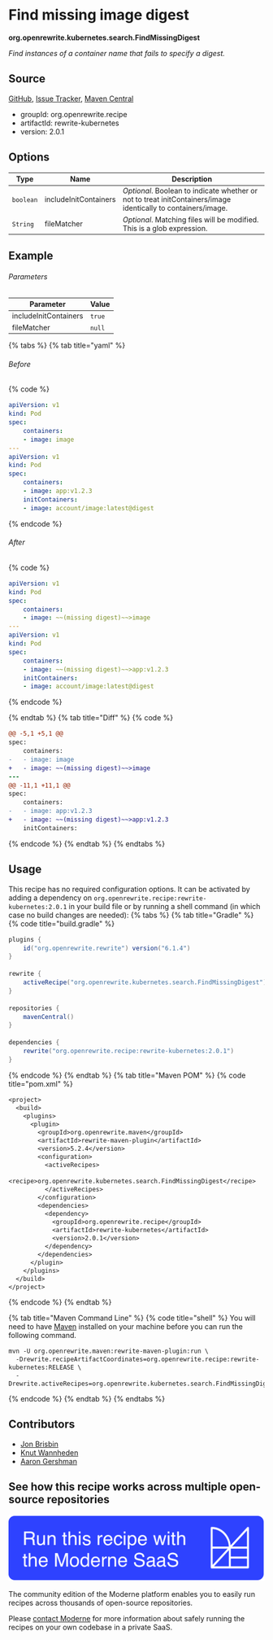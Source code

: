 # Find missing image digest

**org.openrewrite.kubernetes.search.FindMissingDigest**

_Find instances of a container name that fails to specify a digest._

## Source

[GitHub](https://github.com/openrewrite/rewrite-kubernetes/blob/main/src/main/java/org/openrewrite/kubernetes/search/FindMissingDigest.java), [Issue Tracker](https://github.com/openrewrite/rewrite-kubernetes/issues), [Maven Central](https://central.sonatype.com/artifact/org.openrewrite.recipe/rewrite-kubernetes/2.0.1/jar)

* groupId: org.openrewrite.recipe
* artifactId: rewrite-kubernetes
* version: 2.0.1

## Options

| Type | Name | Description |
| -- | -- | -- |
| `boolean` | includeInitContainers | *Optional*. Boolean to indicate whether or not to treat initContainers/image identically to containers/image. |
| `String` | fileMatcher | *Optional*. Matching files will be modified. This is a glob expression. |

## Example

###### Parameters
| Parameter | Value |
| -- | -- |
|includeInitContainers|`true`|
|fileMatcher|`null`|


{% tabs %}
{% tab title="yaml" %}

###### Before
{% code %}
```yaml
apiVersion: v1
kind: Pod
spec:
    containers:
    - image: image
---
apiVersion: v1
kind: Pod
spec:
    containers:
    - image: app:v1.2.3
    initContainers:
    - image: account/image:latest@digest
```
{% endcode %}

###### After
{% code %}
```yaml
apiVersion: v1
kind: Pod
spec:
    containers:
    - image: ~~(missing digest)~~>image
---
apiVersion: v1
kind: Pod
spec:
    containers:
    - image: ~~(missing digest)~~>app:v1.2.3
    initContainers:
    - image: account/image:latest@digest
```
{% endcode %}

{% endtab %}
{% tab title="Diff" %}
{% code %}
```diff
@@ -5,1 +5,1 @@
spec:
    containers:
-   - image: image
+   - image: ~~(missing digest)~~>image
---
@@ -11,1 +11,1 @@
spec:
    containers:
-   - image: app:v1.2.3
+   - image: ~~(missing digest)~~>app:v1.2.3
    initContainers:
```
{% endcode %}
{% endtab %}
{% endtabs %}


## Usage

This recipe has no required configuration options. It can be activated by adding a dependency on `org.openrewrite.recipe:rewrite-kubernetes:2.0.1` in your build file or by running a shell command (in which case no build changes are needed): 
{% tabs %}
{% tab title="Gradle" %}
{% code title="build.gradle" %}
```groovy
plugins {
    id("org.openrewrite.rewrite") version("6.1.4")
}

rewrite {
    activeRecipe("org.openrewrite.kubernetes.search.FindMissingDigest")
}

repositories {
    mavenCentral()
}

dependencies {
    rewrite("org.openrewrite.recipe:rewrite-kubernetes:2.0.1")
}
```
{% endcode %}
{% endtab %}
{% tab title="Maven POM" %}
{% code title="pom.xml" %}
```markup
<project>
  <build>
    <plugins>
      <plugin>
        <groupId>org.openrewrite.maven</groupId>
        <artifactId>rewrite-maven-plugin</artifactId>
        <version>5.2.4</version>
        <configuration>
          <activeRecipes>
            <recipe>org.openrewrite.kubernetes.search.FindMissingDigest</recipe>
          </activeRecipes>
        </configuration>
        <dependencies>
          <dependency>
            <groupId>org.openrewrite.recipe</groupId>
            <artifactId>rewrite-kubernetes</artifactId>
            <version>2.0.1</version>
          </dependency>
        </dependencies>
      </plugin>
    </plugins>
  </build>
</project>
```
{% endcode %}
{% endtab %}

{% tab title="Maven Command Line" %}
{% code title="shell" %}
You will need to have [Maven](https://maven.apache.org/download.cgi) installed on your machine before you can run the following command.

```shell
mvn -U org.openrewrite.maven:rewrite-maven-plugin:run \
  -Drewrite.recipeArtifactCoordinates=org.openrewrite.recipe:rewrite-kubernetes:RELEASE \
  -Drewrite.activeRecipes=org.openrewrite.kubernetes.search.FindMissingDigest
```
{% endcode %}
{% endtab %}
{% endtabs %}

## Contributors
* [Jon Brisbin](jon@jbrisbin.com)
* [Knut Wannheden](knut.wannheden@gmail.com)
* [Aaron Gershman](aegershman@gmail.com)


## See how this recipe works across multiple open-source repositories

[![Moderne Link Image](/.gitbook/assets/ModerneRecipeButton.png)](https://app.moderne.io/recipes/org.openrewrite.kubernetes.search.FindMissingDigest)

The community edition of the Moderne platform enables you to easily run recipes across thousands of open-source repositories.

Please [contact Moderne](https://moderne.io/product) for more information about safely running the recipes on your own codebase in a private SaaS.
